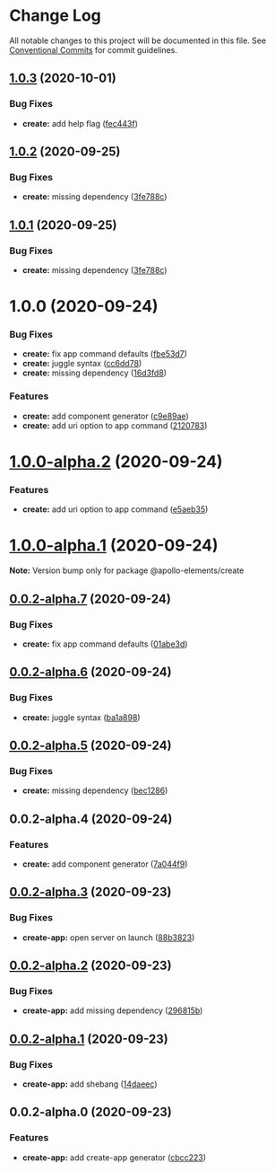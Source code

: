 # Change Log

All notable changes to this project will be documented in this file.
See [Conventional Commits](https://conventionalcommits.org) for commit guidelines.

## [1.0.3](https://github.com/apollo-elements/apollo-elements/compare/@apollo-elements/create@1.0.2...@apollo-elements/create@1.0.3) (2020-10-01)


### Bug Fixes

* **create:** add help flag ([fec443f](https://github.com/apollo-elements/apollo-elements/commit/fec443f7d7907e116e36472da26d3c707a3ba07c))





## [1.0.2](https://github.com/apollo-elements/apollo-elements/compare/@apollo-elements/create@1.0.0...@apollo-elements/create@1.0.2) (2020-09-25)


### Bug Fixes

* **create:** missing dependency ([3fe788c](https://github.com/apollo-elements/apollo-elements/commit/3fe788c5cbeebe7e33f38fd2bc649c45b9d497ce))





## [1.0.1](https://github.com/apollo-elements/apollo-elements/compare/@apollo-elements/create@1.0.0...@apollo-elements/create@1.0.1) (2020-09-25)


### Bug Fixes

* **create:** missing dependency ([3fe788c](https://github.com/apollo-elements/apollo-elements/commit/3fe788c5cbeebe7e33f38fd2bc649c45b9d497ce))





# 1.0.0 (2020-09-24)


### Bug Fixes

* **create:** fix app command defaults ([fbe53d7](https://github.com/apollo-elements/apollo-elements/commit/fbe53d719b49a42ace9d516b95352e2df403281f))
* **create:** juggle syntax ([cc6dd78](https://github.com/apollo-elements/apollo-elements/commit/cc6dd786d6974ea5acafb3f4f97b7239e2f837d6))
* **create:** missing dependency ([16d3fd8](https://github.com/apollo-elements/apollo-elements/commit/16d3fd8866bfcacb937b23c5f936fb7ec8caf1bc))


### Features

* **create:** add component generator ([c9e89ae](https://github.com/apollo-elements/apollo-elements/commit/c9e89ae5512be52d04d6980a687f25c83b264cd4))
* **create:** add uri option to app command ([2120783](https://github.com/apollo-elements/apollo-elements/commit/2120783863aa9c55bb142aa87224e1babf9c5cd3))





# [1.0.0-alpha.2](https://github.com/apollo-elements/apollo-elements/compare/@apollo-elements/create@1.0.0-alpha.1...@apollo-elements/create@1.0.0-alpha.2) (2020-09-24)


### Features

* **create:** add uri option to app command ([e5aeb35](https://github.com/apollo-elements/apollo-elements/commit/e5aeb3548e94d375cfa2b5e186de5e876182c77d))





# [1.0.0-alpha.1](https://github.com/apollo-elements/apollo-elements/compare/@apollo-elements/create@0.0.2-alpha.7...@apollo-elements/create@1.0.0-alpha.1) (2020-09-24)

**Note:** Version bump only for package @apollo-elements/create





## [0.0.2-alpha.7](https://github.com/apollo-elements/apollo-elements/compare/@apollo-elements/create@0.0.2-alpha.6...@apollo-elements/create@0.0.2-alpha.7) (2020-09-24)


### Bug Fixes

* **create:** fix app command defaults ([01abe3d](https://github.com/apollo-elements/apollo-elements/commit/01abe3dce6a7c3cb2a6fc1caaa7d63010a9d161b))





## [0.0.2-alpha.6](https://github.com/apollo-elements/apollo-elements/compare/@apollo-elements/create@0.0.2-alpha.5...@apollo-elements/create@0.0.2-alpha.6) (2020-09-24)


### Bug Fixes

* **create:** juggle syntax ([ba1a898](https://github.com/apollo-elements/apollo-elements/commit/ba1a898400f1b748e46f76feb50eb780e6029715))





## [0.0.2-alpha.5](https://github.com/apollo-elements/apollo-elements/compare/@apollo-elements/create@0.0.2-alpha.4...@apollo-elements/create@0.0.2-alpha.5) (2020-09-24)


### Bug Fixes

* **create:** missing dependency ([bec1286](https://github.com/apollo-elements/apollo-elements/commit/bec1286f16090fa7ff1f598cf081640a6669671d))





## 0.0.2-alpha.4 (2020-09-24)


### Features

* **create:** add component generator ([7a044f9](https://github.com/apollo-elements/apollo-elements/commit/7a044f92fb8fcd16cc46b04da0d0ac1d1274df7e))





## [0.0.2-alpha.3](https://github.com/apollo-elements/apollo-elements/compare/@apollo-elements/create-app@0.0.2-alpha.2...@apollo-elements/create-app@0.0.2-alpha.3) (2020-09-23)


### Bug Fixes

* **create-app:** open server on launch ([88b3823](https://github.com/apollo-elements/apollo-elements/commit/88b3823783de52f242184e450c005687ea4b0b80))





## [0.0.2-alpha.2](https://github.com/apollo-elements/apollo-elements/compare/@apollo-elements/create-app@0.0.2-alpha.1...@apollo-elements/create-app@0.0.2-alpha.2) (2020-09-23)


### Bug Fixes

* **create-app:** add missing dependency ([296815b](https://github.com/apollo-elements/apollo-elements/commit/296815b8a82ebea98480403c3b69d7380890f2e0))





## [0.0.2-alpha.1](https://github.com/apollo-elements/apollo-elements/compare/@apollo-elements/create-app@0.0.2-alpha.0...@apollo-elements/create-app@0.0.2-alpha.1) (2020-09-23)


### Bug Fixes

* **create-app:** add shebang ([14daeec](https://github.com/apollo-elements/apollo-elements/commit/14daeeceba89d4a3dc3a4d198cd949c35cdcaeaa))





## 0.0.2-alpha.0 (2020-09-23)


### Features

* **create-app:** add create-app generator ([cbcc223](https://github.com/apollo-elements/apollo-elements/commit/cbcc223f1df6d22656386dd0ead07e8a71e763f0))
